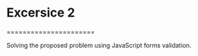 # Excersice 2
======================

Solving the proposed problem using JavaScript forms validation.
